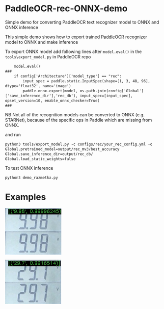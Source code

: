 # PaddleOCR-rec-ONNX-demo
Simple demo for converting PaddleOCR text recognizer model to ONNX and ONNX inference

This simple demo shows how to export trained [PaddleOCR](https://github.com/PaddlePaddle/PaddleOCR) recognizer model to ONNX and make inference

To export ONNX model add following lines after `model.eval()` in the `tools\export_model.py` in PaddleOCR repo

```
    model.eval()
###
    if config['Architecture']['model_type'] == "rec":
        input_spec = paddle.static.InputSpec(shape=[1, 3, 48, 96], dtype='float32', name='image')
        paddle.onnx.export(model, os.path.join(config['Global']['save_inference_dir'],'rec_db'), input_spec=[input_spec], opset_version=10, enable_onnx_checker=True)
###
```
NB Not all of the recognition models can be converted to ONNX (e.g. STARNet), because of the specific ops in Paddle which are missing from ONNX.

and run 

```
python3 tools/export_model.py -c configs/rec/your_rec_config.yml -o Global.pretrained_model=output/rec_mv3/best_accuracy  Global.save_inference_dir=output/rec_db/ Global.load_static_weights=false 
```

To test ONNX inference
```
python3 demo_razmetka.py
```

# Examples


![1](output/rec_test_crop_01_out.jpg)

![2](output/rec_test_crop_02_out.jpg)
